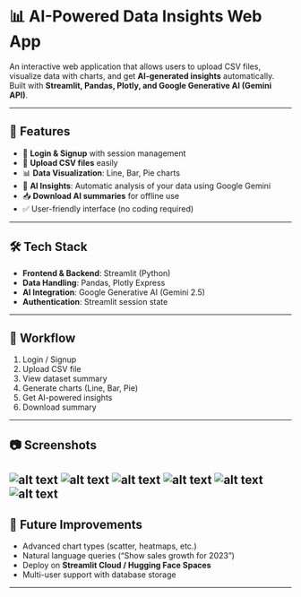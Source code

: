 
# 📊 AI-Powered Data Insights Web App  

An interactive web application that allows users to upload CSV files, visualize data with charts, and get **AI-generated insights** automatically.  
Built with **Streamlit, Pandas, Plotly, and Google Generative AI (Gemini API)**.  

---

## 🚀 Features  
- 🔑 **Login & Signup** with session management  
- 📂 **Upload CSV files** easily  
- 📊 **Data Visualization**: Line, Bar, Pie charts  
- 🤖 **AI Insights**: Automatic analysis of your data using Google Gemini  
- 📥 **Download AI summaries** for offline use  
- ✅ User-friendly interface (no coding required)  

---

## 🛠️ Tech Stack  
- **Frontend & Backend**: Streamlit (Python)  
- **Data Handling**: Pandas, Plotly Express  
- **AI Integration**: Google Generative AI (Gemini 2.5)  
- **Authentication**: Streamlit session state  

---

## 📌 Workflow  
1. Login / Signup  
2. Upload CSV file  
3. View dataset summary  
4. Generate charts (Line, Bar, Pie)  
5. Get AI-powered insights  
6. Download summary  

---

## 📷 Screenshots  
![alt text](image.png)
![alt text](image-1.png)
![alt text](image-2.png)
![alt text](image-3.png)
![alt text](image-4.png)
![alt text](image-5.png)
---

## 🔮 Future Improvements  
- Advanced chart types (scatter, heatmaps, etc.)  
- Natural language queries (“Show sales growth for 2023”)  
- Deploy on **Streamlit Cloud / Hugging Face Spaces**  
- Multi-user support with database storage  

---



